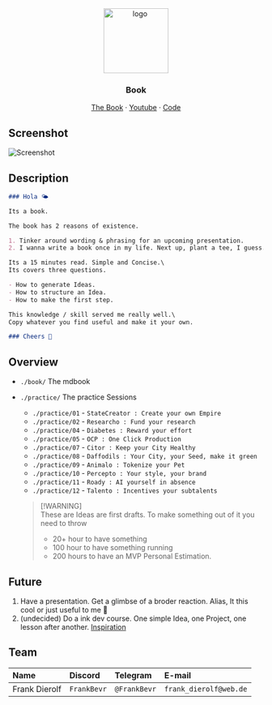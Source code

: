 <div align="center">
<img src="https://cdn.icon-icons.com/icons2/3912/PNG/512/mdbook_logo_icon_247757.png" alt="logo" width="128" height="128" />
</div>

<h3 align="center">Book</h3>
<p align="center">
  <a href="https://frankbevr.github.io/100-Ideas/">The Book</a>
  ·
  <a href="">Youtube</a>
  ·
  <a href="https://github.com/FrankBevr/100-Ideas">Code</a>
</p>

## Screenshot

![Screenshot](https://i.ibb.co/d0ffXW7/image.png)

## Description

```md
### Hola 🌤️

Its a book.

The book has 2 reasons of existence.

1. Tinker around wording & phrasing for an upcoming presentation.
2. I wanna write a book once in my life. Next up, plant a tee, I guess. 🐒

Its a 15 minutes read. Simple and Concise.\
Its covers three questions.

- How to generate Ideas.
- How to structure an Idea.
- How to make the first step.

This knowledge / skill served me really well.\
Copy whatever you find useful and make it your own.

### Cheers 👋
```

## Overview

- `./book/` The mdbook
- `./practice/` The practice Sessions

  - `./practice/01` - `StateCreator : Create your own Empire`
  - `./practice/02` - `Researcho : Fund your research`
  - `./practice/04` - `Diabetes : Reward your effort`
  - `./practice/05` - `OCP : One Click Production`
  - `./practice/07` - `Citor : Keep your City Healthy`
  - `./practice/08` - `Daffodils : Your City, your Seed, make it green`
  - `./practice/09` - `Animalo : Tokenize your Pet`
  - `./practice/10` - `Percepto : Your style, your brand`
  - `./practice/11` - `Roady : AI yourself in absence`
  - `./practice/12` - `Talento : Incentives your subtalents`

  > [!WARNING]\
  > These are Ideas are first drafts. To make something out of it you need to
  > throw
  >
  > - 20+ hour to have something
  > - 100 hour to have something running
  > - 200 hours to have an MVP Personal Estimation.

## Future

1. Have a presentation. Get a glimbse of a broder reaction. Alias, It this cool
   or just useful to me 🤷
2. (undecided) Do a ink dev course. One simple Idea, one Project, one lesson
   after another.
   [Inspiration](https://youtu.be/gyMwXuJrbJQ?si=qbeCpNm6n_2sfzcz)

## Team

| Name          | Discord     | Telegram     | E-mail                 |
| :------------ | :---------- | :----------- | :--------------------- |
| Frank Dierolf | `FrankBevr` | `@FrankBevr` | `frank_dierolf@web.de` |
